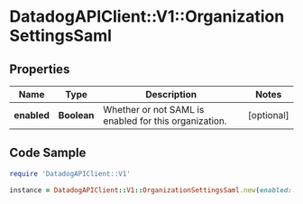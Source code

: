 # DatadogAPIClient::V1::OrganizationSettingsSaml

## Properties

Name | Type | Description | Notes
------------ | ------------- | ------------- | -------------
**enabled** | **Boolean** | Whether or not SAML is enabled for this organization. | [optional] 

## Code Sample

```ruby
require 'DatadogAPIClient::V1'

instance = DatadogAPIClient::V1::OrganizationSettingsSaml.new(enabled: false)
```


